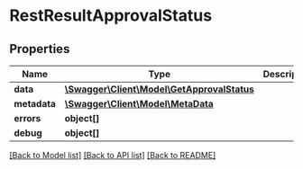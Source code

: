 # RestResultApprovalStatus

## Properties
Name | Type | Description | Notes
------------ | ------------- | ------------- | -------------
**data** | [**\Swagger\Client\Model\GetApprovalStatus**](GetApprovalStatus.md) |  | [optional] 
**metadata** | [**\Swagger\Client\Model\MetaData**](MetaData.md) |  | [optional] 
**errors** | **object[]** |  | [optional] 
**debug** | **object[]** |  | [optional] 

[[Back to Model list]](../README.md#documentation-for-models) [[Back to API list]](../README.md#documentation-for-api-endpoints) [[Back to README]](../README.md)


